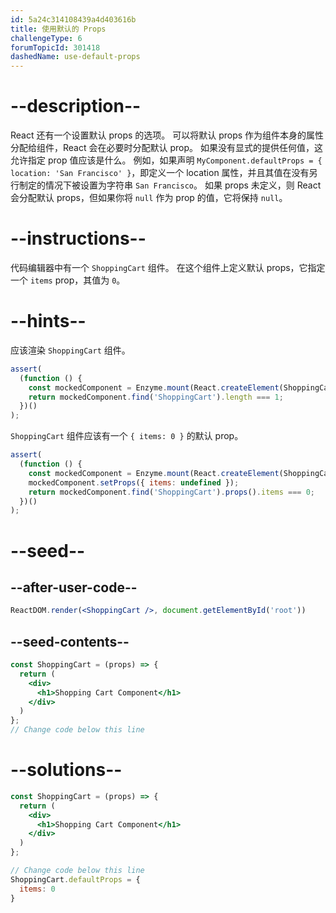 ```yaml
---
id: 5a24c314108439a4d403616b
title: 使用默认的 Props
challengeType: 6
forumTopicId: 301418
dashedName: use-default-props
---
```


# --description--

React 还有一个设置默认 props 的选项。 可以将默认 props 作为组件本身的属性分配给组件，React 会在必要时分配默认 prop。 如果没有显式的提供任何值，这允许指定 prop 值应该是什么。 例如，如果声明 `MyComponent.defaultProps = { location: 'San Francisco' }`，即定义一个 location 属性，并且其值在没有另行制定的情况下被设置为字符串 `San Francisco`。 如果 props 未定义，则 React 会分配默认 props，但如果你将 `null` 作为 prop 的值，它将保持 `null`。

# --instructions--

代码编辑器中有一个 `ShoppingCart` 组件。 在这个组件上定义默认 props，它指定一个 `items` prop，其值为 `0`。

# --hints--

应该渲染 `ShoppingCart` 组件。

```js
assert(
  (function () {
    const mockedComponent = Enzyme.mount(React.createElement(ShoppingCart));
    return mockedComponent.find('ShoppingCart').length === 1;
  })()
);
```

`ShoppingCart` 组件应该有一个 `{ items: 0 }` 的默认 prop。

```js
assert(
  (function () {
    const mockedComponent = Enzyme.mount(React.createElement(ShoppingCart));
    mockedComponent.setProps({ items: undefined });
    return mockedComponent.find('ShoppingCart').props().items === 0;
  })()
);
```

# --seed--

## --after-user-code--

```jsx
ReactDOM.render(<ShoppingCart />, document.getElementById('root'))
```

## --seed-contents--

```jsx
const ShoppingCart = (props) => {
  return (
    <div>
      <h1>Shopping Cart Component</h1>
    </div>
  )
};
// Change code below this line
```

# --solutions--

```jsx
const ShoppingCart = (props) => {
  return (
    <div>
      <h1>Shopping Cart Component</h1>
    </div>
  )
};

// Change code below this line
ShoppingCart.defaultProps = {
  items: 0
}
```
